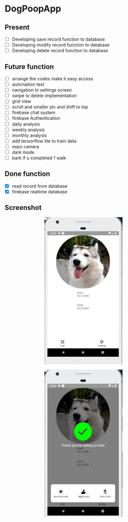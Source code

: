 # DogPoopApp

## Present
- [ ] Developing save record function to database<br>
- [ ] Developing modify record function to database<br>
- [ ] Developing delete record function to database<br>

## Future function
- [ ] arrange the codes make it easy access<br>
- [ ] automation test<br>
- [ ] navigation to settings screen<br>
- [ ] swipe to delete implementation<br>
- [ ] grid view<br>
- [ ] scroll and smaller pic and shift to top
- [ ] firebase chat system<br>
- [ ] firebase Authentication<br>
- [ ] daily analysis<br>
- [ ] weekly analysis<br>
- [ ] monthly analysis<br>
- [ ] add tensorflow lite to train data<br>
- [ ] expo camera<br>
- [ ] dark mode<br>
- [ ] bark if u completed 1 walk<br>

## Done function
- [x] read record from database<br>
- [x] firebase realtime database<br>

## Screenshot
<p align="center">
<img src="./assets/images/ss1.jpg" width="250" height="470">
</p>

<p align="center">
<img src="./assets/images/ss2.jpg" width="250" height="470">
</p>

